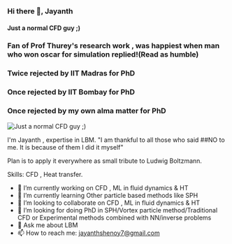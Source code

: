 ### Hi there 👋, Jayanth
#### Just a normal CFD guy ;)
### Fan of Prof Thurey's research work , was happiest when man who won oscar for simulation replied!(Read as humble)
### Twice rejected by IIT Madras for PhD
### Once rejected by IIT Bombay for PhD
### Once rejected by my own alma matter for PhD

![Just a normal CFD guy ;)](https://cdn.paperpile.com/blog/img/ludwig-boltzmann-1400x700.png)

I'm Jayanth , expertise in LBM. 
"I am thankful to all those who said ##NO to me. It is because of them I did it myself"

Plan is to apply it everywhere as small tribute to Ludwig Boltzmann.

Skills: CFD , Heat transfer.

- 🔭 I’m currently working on CFD , ML in fluid dynamics & HT 
- 🌱 I’m currently learning Other particle based methods like SPH 
- 👯 I’m looking to collaborate on CFD , ML in fluid dynamics & HT 
- 🤔 I’m looking for doing PhD in SPH/Vortex particle method/Traditional CFD or Experimental methods combined with NN/inverse problems
- 💬 Ask me about LBM 
- 📫 How to reach me: jayanthshenoy7@gmail.com 









